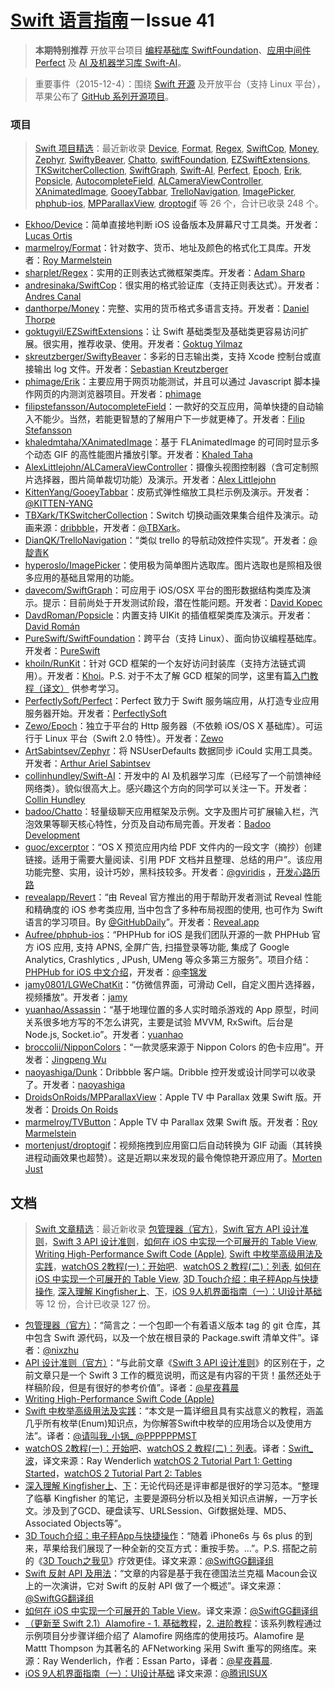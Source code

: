 
[Swift 语言指南](https://github.com/ipader/SwiftGuide)－Issue 41
===
> **本期特别推荐** 开放平台项目 [编程基础库 SwiftFoundation](https://github.com/PureSwift/SwiftFoundation)、[应用中间件 Perfect](https://github.com/PerfectlySoft/Perfect) 及 [AI 及机器学习库 Swift-AI](https://github.com/collinhundley/Swift-AI)。

> 重要事件（2015-12-4）：围绕 [Swift 开源](https://swift.org/) 及开放平台（支持 Linux 平台），苹果公布了 [GitHub 系列开源项目](https://github.com/apple)。

### 项目
> [Swift 项目精选](https://github.com/ipader/SwiftGuide/blob/master/Featured.md)：最近新收录 [Device](https://github.com/Ekhoo/Device), [Format](https://github.com/marmelroy/Format), [Regex](https://github.com/sharplet/Regex), [SwiftCop](https://github.com/andresinaka/SwiftCop), [Money](https://github.com/danthorpe/Money), [Zephyr](https://github.com/ArtSabintsev/Zephyr), [SwiftyBeaver](https://github.com/skreutzberger/SwiftyBeaver), [Chatto](https://github.com/badoo/Chatto), [swiftFoundation](https://github.com/PureSwift/SwiftFoundation), [EZSwiftExtensions](https://github.com/goktugyil/EZSwiftExtensions), [TKSwitcherCollection](https://github.com/TBXark/TKSwitcherCollection), [SwiftGraph](https://github.com/davecom/SwiftGraph), [Swift-AI](https://github.com/collinhundley/Swift-AI), [Perfect](https://github.com/PerfectlySoft/Perfect), [Epoch](https://github.com/Zewo/Epoch), [Erik](https://github.com/phimage/Erik), [Popsicle](https://github.com/DavdRoman/Popsicle), [AutocompleteField](https://github.com/filipstefansson/AutocompleteField), [ALCameraViewController](https://github.com/AlexLittlejohn/ALCameraViewController), [XAnimatedImage](https://github.com/khaledmtaha/XAnimatedImage), [GooeyTabbar](https://github.com/KittenYang/GooeyTabbar), [TrelloNavigation](https://github.com/DianQK/TrelloNavigation), [ImagePicker](https://github.com/hyperoslo/ImagePicker), [phphub-ios](https://github.com/Aufree/phphub-ios), [MPParallaxView](https://github.com/DroidsOnRoids/MPParallaxView), [droptogif](https://github.com/mortenjust/droptogif) 等 26 个，合计已收录 248 个。

* [Ekhoo/Device](https://github.com/Ekhoo/Device)：简单直接地判断 iOS 设备版本及屏幕尺寸工具类。开发者：[Lucas Ortis](https://github.com/Ekhoo)
* [marmelroy/Format](https://github.com/marmelroy/Format)：针对数字、货币、地址及颜色的格式化工具库。开发者：[Roy Marmelstein](https://github.com/marmelroy)
* [sharplet/Regex](https://github.com/sharplet/Regex)：实用的正则表达式微框架类库。开发者：[Adam Sharp](https://github.com/sharplet)
* [andresinaka/SwiftCop](https://github.com/andresinaka/SwiftCop)：很实用的格式验证库（支持正则表达式）。开发者：[Andres Canal](https://github.com/andresinaka)
* [danthorpe/Money](https://github.com/danthorpe/Money)：完整、实用的货币格式多语言支持。开发者：[Daniel Thorpe](https://github.com/danthorpe)
* [goktugyil/EZSwiftExtensions](https://github.com/goktugyil/EZSwiftExtensions)：让 Swift 基础类型及基础类更容易访问扩展。很实用，推荐收录、使用。开发者：[Goktug Yilmaz](https://github.com/goktugyil)
* [skreutzberger/SwiftyBeaver](https://github.com/skreutzberger/SwiftyBeaver)：多彩的日志输出类，支持 Xcode 控制台或直接输出 log 文件。开发者：[Sebastian Kreutzberger](https://github.com/skreutzberger)
* [phimage/Erik](https://github.com/phimage/Erik)：主要应用于网页功能测试，并且可以通过 Javascript 脚本操作网页的内测浏览器项目。开发者：[phimage](https://github.com/phimage)
* [filipstefansson/AutocompleteField](https://github.com/filipstefansson/AutocompleteField)：一款好的交互应用，简单快捷的自动输入不能少。当然，若能更智慧的了解用户下一步就更棒了。开发者：[Filip Stefansson](https://github.com/filipstefansson)
* [khaledmtaha/XAnimatedImage](https://github.com/khaledmtaha/XAnimatedImage)：基于 FLAnimatedImage 的可同时显示多个动态 GIF 的高性能图片播放引擎。开发者：[Khaled Taha](https://github.com/khaledmtaha)
* [AlexLittlejohn/ALCameraViewController](https://github.com/AlexLittlejohn/ALCameraViewController)：摄像头视图控制器（含可定制照片选择器，图片简单裁切功能）及演示。开发者：[Alex Littlejohn](https://github.com/AlexLittlejohn)
* [KittenYang/GooeyTabbar](https://github.com/KittenYang/GooeyTabbar)：皮筋式弹性缩放工具栏示例及演示。开发者：[@KITTEN-YANG](http://weibo.com/710312327)
* [TBXark/TKSwitcherCollection](https://github.com/TBXark/TKSwitcherCollection)：Switch 切换动画效果集合组件及演示。动画来源：[dribbble](https://dribbble.com/search?q=Switcher+Oleg+Frolov)，开发者：[@TBXark](http://weibo.com/tbxark)。
* [DianQK/TrelloNavigation](https://github.com/DianQK/TrelloNavigation)：“类似 trello 的导航动效控件实现”。开发者：[@靛青K](http://weibo.com/u/2314535081)
* [hyperoslo/ImagePicker](https://github.com/hyperoslo/ImagePicker)：使用极为简单图片选取库。图片选取也是照相及很多应用的基础且常用的功能。
* [davecom/SwiftGraph](https://github.com/davecom/SwiftGraph)：可应用于 iOS/OSX 平台的图形数据结构类库及演示。提示：目前尚处于开发测试阶段，潜在性能问题。开发者：[David Kopec](https://github.com/davecom)
* [DavdRoman/Popsicle](https://github.com/DavdRoman/Popsicle)：内置支持 UIKit 的插值框架类库及演示。开发者：[David Román](https://github.com/DavdRoman)
* [PureSwift/SwiftFoundation](https://github.com/PureSwift/SwiftFoundation)：跨平台（支持 Linux）、面向协议编程基础库。开发者：[PureSwift](https://github.com/PureSwift)
* [khoiln/RunKit](https://github.com/khoiln/RunKit)：针对 GCD 框架的一个友好访问封装库（支持方法链式调用）。开发者：[Khoi](https://github.com/khoiln)。P.S. 对于不太了解 GCD 框架的同学，这里有篇[入门教程（译文）](http://www.jianshu.com/p/50c060bab0ff) 供参考学习。
* [PerfectlySoft/Perfect](https://github.com/PerfectlySoft/Perfect)：Perfect 致力于 Swift 服务端应用，从打造专业应用服务器开始。开发者：[PerfectlySoft](https://github.com/PerfectlySoft)
* [Zewo/Epoch](https://github.com/Zewo/Epoch)：独立于平台的 Http 服务器（不依赖 iOS/OS X 基础库）。可运行于 Linux 平台（Swift 2.0 特性）。开发者：[Zewo](https://github.com/Zewo)
* [ArtSabintsev/Zephyr](https://github.com/ArtSabintsev/Zephyr)：将 NSUserDefaults 数据同步 iCould 实用工具类。开发者：[Arthur Ariel Sabintsev](https://github.com/ArtSabintsev)
* [collinhundley/Swift-AI](https://github.com/collinhundley/Swift-AI)：开发中的 AI 及机器学习库（已经写了一个前馈神经网络类）。貌似很高大上。感兴趣这个方向的同学可以关注一下。开发者：[Collin Hundley](https://github.com/collinhundley)
* [badoo/Chatto](https://github.com/badoo/Chatto)：轻量级聊天应用框架及示例。文字及图片可扩展输入栏，汽泡效果等聊天核心特性，分页及自动布局完善。开发者：[Badoo Development](https://github.com/badoo)
* [guoc/excerptor](https://github.com/guoc/excerptor)：“OS X 预览应用内给 PDF 文件内的一段文字（摘抄）创建链接。适用于需要大量阅读、引用 PDF 文档并且整理、总结的用户”。该应用功能完整、实用，设计巧妙，黑科技较多。开发者：[@gviridis](http://weibo.com/gviridis) ，[开发心路历路](http://cl.ly/dtBo)
* [revealapp/Revert](https://github.com/revealapp/Revert)：“由 Reveal 官方推出的用于帮助开发者测试 Reveal 性能和精确度的 iOS 参考类应用, 当中包含了多种布局视图的使用, 也可作为 Swift 语言的学习项目。By [@GitHubDaily](http://weibo.com/GitHubDaily)”。开发者：[Reveal.app](https://github.com/revealapp)
* [Aufree/phphub-ios](https://github.com/Aufree/phphub-ios)：“PHPHub for iOS 是我们团队开源的一款 PHPHub 官方 iOS 应用, 支持 APNS, 全屏广告, 扫描登录等功能, 集成了 Google Analytics, Crashlytics , JPush, UMeng 等众多第三方服务”。项目介结：[PHPHub for iOS 中文介绍](http://aufree.github.io/phphub-ios/)，开发者：[@李锦发](http://weibo.com/jinfali)
* [jamy0801/LGWeChatKit](https://github.com/jamy0801/LGWeChatKit)：“仿微信界面，可滑动 Cell，自定义图片选择器，视频播放”。开发者：[jamy](https://github.com/jamy0801) 
* [yuanhao/Assassin](https://github.com/yuanhao/Assassin)：“基于地理位置的多人实时暗杀游戏的 App 原型，时间关系很多地方写的不怎么讲究，主要是试验 MVVM, RxSwift。后台是 Node.js, Socket.io”。开发者：[yuanhao](http://weibo.com/00o000)
* [broccolii/NipponColors](https://github.com/broccolii/NipponColors)：“一款灵感来源于 Nippon Colors 的色卡应用”。开发者：[Jingpeng Wu](https://github.com/broccolii)
* [naoyashiga/Dunk](https://github.com/naoyashiga/Dunk)：Dribbble 客户端。Dribble 控开发或设计同学可以收录了。开发者：[naoyashiga](https://github.com/naoyashiga)
* [DroidsOnRoids/MPParallaxView](https://github.com/DroidsOnRoids/MPParallaxView)：Apple TV 中 Parallax 效果 Swift 版。开发者：[Droids On Roids](https://github.com/DroidsOnRoids)
* [marmelroy/TVButton](https://github.com/marmelroy/TVButton)：Apple TV 中 Parallax 效果 Swift 版。开发者：[Roy Marmelstein](https://github.com/marmelroy)
* [mortenjust/droptogif](https://github.com/mortenjust/droptogif)：视频拖拽到应用窗口后自动转换为 GIF 动画（其转换进程动画效果也超赞）。这是近期以来发现的最令俺惊艳开源应用了。[Morten Just](https://github.com/mortenjust)

## 文档
> [Swift 文章精选](https://github.com/ipader/SwiftGuide/blob/master/Featured-Articles.md)：最近新收录 [包管理器（官方）](https://github.com/nixzhu/dev-blog/blob/master/2015-12-04-swift-package-manager.md)，[Swift 官方 API 设计准则](http://www.jianshu.com/p/b69d9b615ee5)，[Swift 3 API 设计准则](http://www.jianshu.com/p/fce426e4f1c4)，[如何在 iOS 中实现一个可展开的 Table View](http://swift.gg/2015/12/03/expandable-table-view/), [Writing High-Performance Swift Code (Apple)](https://github.com/apple/swift/blob/master/docs/OptimizationTips.rst), [Swift 中枚举高级用法及实践](http://swift.gg/2015/11/20/advanced-practical-enum-examples/)，[watchOS 2教程(一)：开始吧](http://www.jianshu.com/p/b485c8b77f86)、[watchOS 2 教程(二)：列表](http://www.jianshu.com/p/ccebc8a8f46d), [如何在 iOS 中实现一个可展开的 Table View](http://swift.gg/2015/12/03/expandable-table-view/), [3D Touch介绍：电子秤App与快捷操作](http://swift.gg/2015/11/19/3d-touch-tutorial/), [深入理解 Kingfisher上](http://www.jianshu.com/p/326527a4d4f9)、[下](http://www.jianshu.com/p/0a5cdf3f7e9c)，[iOS 9人机界面指南（一）：UI设计基础](http://isux.tencent.com/ios9-guideline-ch1.html) 等 12 份，合计已收录 127 份。

* [包管理器（官方）](https://github.com/nixzhu/dev-blog/blob/master/2015-12-04-swift-package-manager.md)：“简言之：一个包即一个有着语义版本 tag 的 git 仓库，其中包含 Swift 源代码，以及一个放在根目录的 Package.swift 清单文件”。译者：[@nixzhu](http://weibo.com/nixzhu)
* [API 设计准则（官方）](http://www.jianshu.com/p/b69d9b615ee5)：“与此前文章《[Swift 3 API 设计准则](http://www.jianshu.com/p/fce426e4f1c4)》的区别在于，之前文章只是一个 Swift 3 工作的概览说明，而这是有内容的干货！虽然还处于样稿阶段，但是有很好的参考价值”。译者：[@星夜暮晨](http://weibo.com/moonisky) 
* [Writing High-Performance Swift Code (Apple)](https://github.com/apple/swift/blob/master/docs/OptimizationTips.rst)
* [Swift 中枚举高级用法及实践](http://swift.gg/2015/11/20/advanced-practical-enum-examples/)：“本文是一篇详细且具有实战意义的教程，涵盖几乎所有枚举(Enum)知识点，为你解答Swift中枚举的应用场合以及使用方法”。译者：[@请叫我_小锅_ @PPPPPPMST](http://weibo.com/u/2085734687)
* [watchOS 2教程(一)：开始吧](http://www.jianshu.com/p/b485c8b77f86)、[watchOS 2 教程(二)：列表](http://www.jianshu.com/p/ccebc8a8f46d)。译者：[Swift_波](http://www.jianshu.com/users/d9259bf41bc7/latest_articles)，译文来源：Ray Wenderlich [watchOS 2 Tutorial Part 1: Getting Started](http://www.raywenderlich.com/117196/watchos-2-tutorial-part-1-getting-started)，[watchOS 2 Tutorial Part 2: Tables](http://www.raywenderlich.com/117249/watchos-2-tutorial-part-2-tables)
* [深入理解 Kingfisher上](http://www.jianshu.com/p/326527a4d4f9)、[下](http://www.jianshu.com/p/0a5cdf3f7e9c)：无论代码还是评审都是很好的学习范本。“整理了临摹 Kingfisher 的笔记，主要是源码分析以及相关知识点讲解，一万字长文。涉及到了GCD、硬盘读写、URLSession、Gif数据处理、MD5、Associated Objects等”。
* [3D Touch介绍：电子秤App与快捷操作](http://swift.gg/2015/11/19/3d-touch-tutorial/)：“随着 iPhone6s 与 6s plus 的到来，苹果给我们展现了一种全新的交互方式：重按手势。...”。P.S. 搭配之前的《[3D Touch之我见](http://swift.gg/2015/10/23/3d-touch-impressions-and-thoughts/)》疗效更佳。译文来源：[@SwiftGG翻译组](http://weibo.com/swiftguide)
* [Swift 反射 API 及用法](http://swift.gg/2015/11/23/swift-reflection-api-what-you-can-do/)：“文章的内容是基于我在德国法兰克福 Macoun会议上的一次演讲，它对 Swift 的反射 API 做了一个概述”。译文来源：[@SwiftGG翻译组](http://weibo.com/swiftguide)
* [如何在 iOS 中实现一个可展开的 Table View](http://swift.gg/2015/12/03/expandable-table-view/)。译文来源：[@SwiftGG翻译组](http://weibo.com/swiftguide)
* [（更新至 Swift 2.1）Alamofire - 1. 基础教程](http://www.jianshu.com/p/f1208b5e42d9)，[2. 进阶教程](http://www.jianshu.com/p/30599f64a09c)：该系列教程通过示例项目分步骤详细介绍了 Alamofire 网络库的使用技巧。Alamofire 是 Mattt Thompson 为其著名的 AFNetworking 采用 Swift 重写的网络库。来源：Ray Wenderlich，作者：Essan Parto，译者：[@星夜暮晨](http://weibo.com/u/3227937731).
* [iOS 9人机界面指南（一）：UI设计基础](http://isux.tencent.com/ios9-guideline-ch1.html) 译文来源：[@腾讯ISUX](http://weibo.com/txisux)

